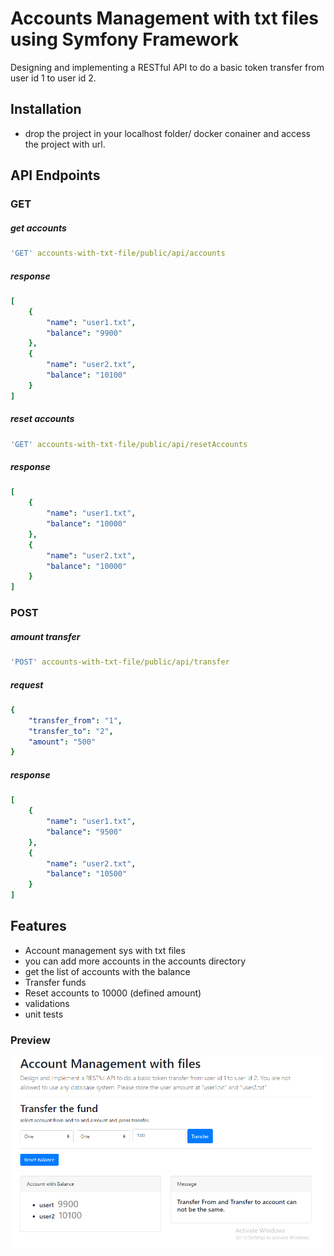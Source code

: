 # Accounts Management with txt files using Symfony Framework 

Designing and implementing a RESTful API to do a basic token transfer from user id 1 to user id 2.

## Installation

- drop the project in your localhost folder/ docker conainer and access the project with url.

## API Endpoints
### GET
##### get accounts
```yaml
'GET' accounts-with-txt-file/public/api/accounts
```
##### response
```yaml
[
    {
        "name": "user1.txt",
        "balance": "9900"
    },
    {
        "name": "user2.txt",
        "balance": "10100"
    }
]
```
##### reset accounts
```yaml
'GET' accounts-with-txt-file/public/api/resetAccounts
```
##### response
```yaml
[
    {
        "name": "user1.txt",
        "balance": "10000"
    },
    {
        "name": "user2.txt",
        "balance": "10000"
    }
]
```
### POST
##### amount transfer
```yaml
'POST' accounts-with-txt-file/public/api/transfer
```

##### request
```yaml
{
    "transfer_from": "1",
    "transfer_to": "2",
    "amount": "500"
}
```
##### response
```yaml
[
    {
        "name": "user1.txt",
        "balance": "9500"
    },
    {
        "name": "user2.txt",
        "balance": "10500"
    }
]
```



## Features

- Account management sys with txt files
- you can add more accounts in the accounts directory
- get the list of accounts with the balance
- Transfer funds 
- Reset accounts to 10000 (defined amount)
- validations
- unit tests  

### Preview
![UI output](Account%20Management%20UI.PNG)


